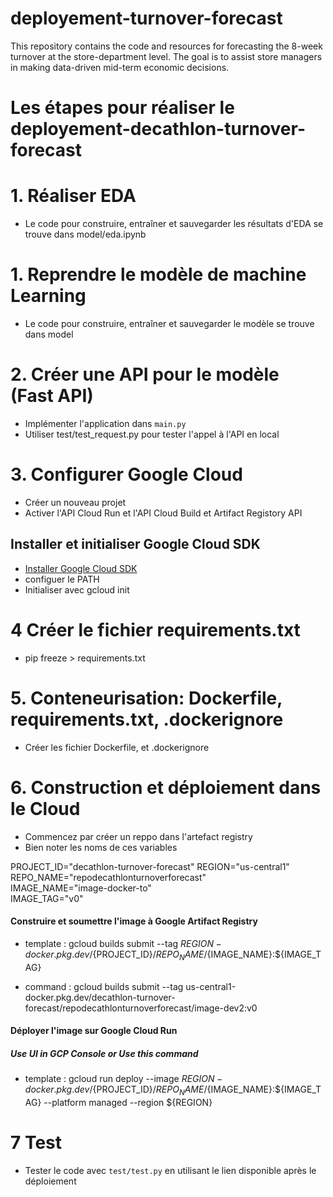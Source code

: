 # deployement-turnover-forecast
This repository contains the code and resources for forecasting the 8-week turnover at the store-department level. The goal is to assist store managers in making data-driven mid-term economic decisions.

# Les étapes pour réaliser le deployement-decathlon-turnover-forecast

# 1. Réaliser EDA
- Le code pour construire, entraîner et sauvegarder les résultats d'EDA se trouve dans model/eda.ipynb

# 1. Reprendre le modèle de machine Learning
- Le code pour construire, entraîner et sauvegarder le modèle se trouve dans model

# 2. Créer une API pour le modèle (Fast API)

- Implémenter l'application dans `main.py`
- Utiliser test/test_request.py pour tester l'appel à l'API en local

# 3. Configurer Google Cloud 
- Créer un nouveau projet
- Activer l'API Cloud Run et l'API Cloud Build et Artifact Registory API

## Installer et initialiser Google Cloud SDK
- [Installer Google Cloud SDK](https://cloud.google.com/sdk/docs/install)
- configuer le PATH
- Initialiser avec gcloud init


# 4 Créer le fichier requirements.txt
- pip freeze > requirements.txt

# 5. Conteneurisation:  Dockerfile, requirements.txt, .dockerignore
- Créer les fichier Dockerfile, et .dockerignore

# 6. Construction et déploiement dans le Cloud

- Commencez par créer un reppo dans l'artefact registry
- Bien noter les noms de ces variables

PROJECT_ID="decathlon-turnover-forecast" 
REGION="us-central1"           
REPO_NAME="repodecathlonturnoverforecast"    
IMAGE_NAME="image-docker-to"    
IMAGE_TAG="v0"        

#### Construire et soumettre l'image à Google Artifact Registry

- template : gcloud builds submit --tag ${REGION}-docker.pkg.dev/${PROJECT_ID}/${REPO_NAME}/${IMAGE_NAME}:${IMAGE_TAG}

- command : gcloud builds submit --tag us-central1-docker.pkg.dev/decathlon-turnover-forecast/repodecathlonturnoverforecast/image-dev2:v0


#### Déployer l'image sur Google Cloud Run
##### Use UI in GCP Console or Use this command

- template : gcloud run deploy --image ${REGION}-docker.pkg.dev/${PROJECT_ID}/${REPO_NAME}/${IMAGE_NAME}:${IMAGE_TAG} --platform managed --region ${REGION}

# 7 Test
- Tester le code avec `test/test.py` en utilisant le lien disponible après le déploiement

